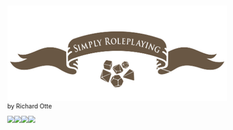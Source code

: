 <div id="splash">
  <img alt="SRP_Fancy_2-colour" src="img/SRP_Fancy_2-colour.png" class="splash-image" data-toggle="wy-nav-top">
  <div id="splash-spacer-1"></div>
  <div id="splash-spacer-2"></div>
  <div id="splash-spacer-3"></div>
  <div id="splash-subtitle">by Richard Otte</div>
  <div id="splash-license"><p><a href="https://creativecommons.org/licenses/by-nc-sa/4.0"><img src="https://mirrors.creativecommons.org/presskit/icons/cc.svg?ref=chooser-v1" /><img src="https://mirrors.creativecommons.org/presskit/icons/by.svg?ref=chooser-v1" /><img src="https://mirrors.creativecommons.org/presskit/icons/nc.svg?ref=chooser-v1" /><img src="https://mirrors.creativecommons.org/presskit/icons/sa.svg?ref=chooser-v1" /></a></p></div>
</div>
